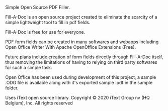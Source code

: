 Simple Open Source PDF Filler.

Fill-A-Doc is an open source project created to eliminate the scarcity of a simple lightweight tool to fill in pdf fields.

Fill-A-Doc is free for use for everyone.

PDF form fields can be created in many softwares and webapps including Open Office Writer With Apache OpenOffice Extensions (Free).

Future plans include creation of form fields directly through Fill-A-Doc itself,
thus removing the limitations of having to relying on third party softwares for such a simple task.

Open Office has been used during development of this project, a sample .ODG file is available along with it's exported sample .pdf in the sample folder.

Uses iText open source library.
Copyright © 2020 iText Group nv (HQ Belgium), Inc. All rights reserved
